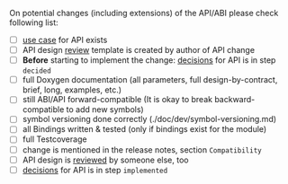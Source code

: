 On potential changes (including extensions) of the API/ABI please check following list:

- [ ] [use case](/doc/usecases) for API exists
- [ ] API design [review](reviews/) template is created by author of API change
- [ ] **Before** starting to implement the change: [decisions](/doc/decisions) for API is in step `decided`
- [ ] full Doxygen documentation (all parameters, full design-by-contract, brief, long, examples, etc.)
- [ ] still ABI/API forward-compatible
      (It is okay to break backward-compatible to add new symbols)
- [ ] symbol versioning done correctly (./doc/dev/symbol-versioning.md)
- [ ] all Bindings written & tested
      (only if bindings exist for the module)
- [ ] full Testcoverage
- [ ] change is mentioned in the release notes, section `Compatibility`
- [ ] API design is [reviewed](reviews/) by someone else, too
- [ ] [decisions](/doc/decisions) for API is in step `implemented`
